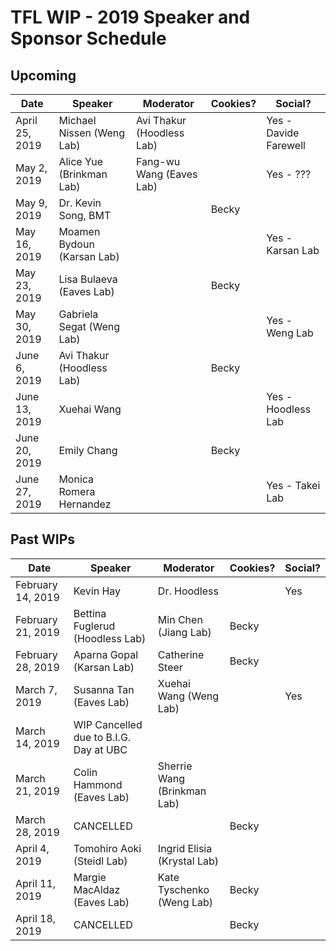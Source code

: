 # TFL WIP - 2019 Speaker and Sponsor Schedule

## Upcoming

| Date              | Speaker                                | Moderator                   | Cookies? | Social?          |
|-------------------|----------------------------------------|-----------------------------|----------|------------------|
| April 25, 2019    | Michael Nissen (Weng Lab)              | Avi Thakur (Hoodless Lab)   |          | Yes - Davide Farewell       |
| May 2, 2019       | Alice Yue (Brinkman Lab)               | Fang-wu Wang (Eaves Lab)    |          | Yes - ???        |
| May 9, 2019       | Dr. Kevin Song, BMT                    |                             | Becky    |                  |
| May 16, 2019      | Moamen Bydoun (Karsan Lab)             |                             |          | Yes - Karsan Lab |
| May 23, 2019      | Lisa Bulaeva (Eaves Lab)               |                             | Becky    |                  |
| May 30, 2019      | Gabriela Segat (Weng Lab)              |                             |          | Yes - Weng Lab   |
| June 6, 2019      | Avi Thakur (Hoodless Lab)              |                             | Becky    |                  |
| June 13, 2019     | Xuehai Wang                            |                             |          | Yes - Hoodless Lab |
| June 20, 2019     | Emily Chang                            |                             | Becky    |                  |
| June 27, 2019     | Monica Romera Hernandez                |                             |          | Yes - Takei Lab  |

## Past WIPs

| Date              | Speaker                                | Moderator                   | Cookies? | Social?          |
|-------------------|----------------------------------------|-----------------------------|----------|------------------|
| February 14, 2019 | Kevin Hay                              | Dr. Hoodless                |          | Yes              |
| February 21, 2019 | Bettina Fuglerud (Hoodless Lab)        | Min Chen (Jiang Lab)        | Becky    |                  |
| February 28, 2019 | Aparna Gopal (Karsan Lab)              | Catherine Steer             | Becky    |                  |
| March 7, 2019     | Susanna Tan (Eaves Lab)                | Xuehai Wang (Weng Lab)      |          | Yes              |
| March 14, 2019    | WIP Cancelled due to B.I.G. Day at UBC |                             |          |                  |
| March 21, 2019    | Colin Hammond (Eaves Lab)              | Sherrie Wang (Brinkman Lab) |          |                  |
| March 28, 2019    | CANCELLED                              |                             | Becky    |                  |
| April 4, 2019     | Tomohiro Aoki (Steidl Lab)             | Ingrid Elisia (Krystal Lab) |          |                  |
| April 11, 2019    | Margie MacAldaz (Eaves Lab)            | Kate Tyschenko (Weng Lab)   | Becky    |                  |
| April 18, 2019    | CANCELLED                              |                             | Becky    |                  |
